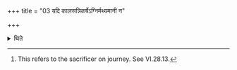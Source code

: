 +++
title = "03 यदि कालसन्निकर्षेऽग्निर्मथ्यमानी न"

+++

<details><summary>थिते</summary>

3. When the time of the ritual) is near[^1] (and) if the fire even when being churned does not come out, having brought it (fire) from whenever one finds it, one should make the libation (of Agnihotra).  


[^1]: This refers to the sacrificer on journey. See VI.28.13.
</details>
